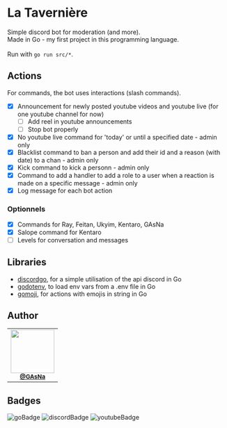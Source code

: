 # La Tavernière

Simple discord bot for moderation (and more).
<br />
Made in Go - my first project in this programming language.
<br /><br />
Run with ```go run src/*```.

## Actions
For commands, the bot uses interactions (slash commands).

- [x]  Announcement for newly posted youtube videos and youtube live (for one youtube channel for now)
    - [ ]  Add reel in youtube announcements
    - [ ]  Stop bot properly
- [x]  No youtube live command for 'today' or until a specified date - admin only
- [x]  Blacklist command to ban a person and add their id and a reason (with date) to a chan - admin only
- [x]  Kick command to kick a personn - admin only
- [x]  Command to add a handler to add a role to a user when a reaction is made on a specific message - admin only
- [x]  Log message for each bot action

### Optionnels
- [x]  Commands for Ray, Feitan, Ukyim, Kentaro, GAsNa
- [x]  Salope command for Kentaro
- [ ]  Levels for conversation and messages

## Libraries
-  [discordgo](https://github.com/bwmarrin/discordgo), for a simple utilisation of the api discord in Go
-  [godotenv](https://github.com/joho/godotenv), to load env vars from a .env file in Go
-  [gomoji](https://github.com/forPelevin/gomoji), for actions with emojis in string in Go

## Author
<table>
  <tr>
    <td align="center">
      <a href="https://github.com/GAsNA">
        <img src="https://avatars.githubusercontent.com/u/58465901?v=4" width="100px;" alt=""/>
      </a>
      <br />
      <sub>
        <a href="https://github.com/GAsNA">
          <b>@GAsNa</b>
        </a>
        <br />
      </sub>
    </td>
  </tr>
</table>

## Badges
![goBadge](https://img.shields.io/badge/Go-00ADD8?style=for-the-badge&logo=go&logoColor=white)
![discordBadge](https://img.shields.io/badge/Discord-5865F2?style=for-the-badge&logo=discord&logoColor=white)
![youtubeBadge](https://img.shields.io/badge/YouTube-FF0000?style=for-the-badge&logo=youtube&logoColor=white)
